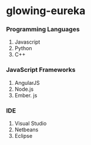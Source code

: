 # glowing-eureka

### Programming Languages
1. Javascript
2. Python
3. C++

### JavaScript Frameworks

1. AngularJS
2. Node.js
3. Ember. js

### IDE
1. Visual Studio
2. Netbeans
3. Eclipse